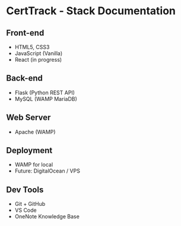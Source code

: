 # CertTrack - Stack Documentation

## Front-end
- HTML5, CSS3
- JavaScript (Vanilla)
- React (in progress)

## Back-end
- Flask (Python REST API)
- MySQL (WAMP MariaDB)

## Web Server
- Apache (WAMP)

## Deployment
- WAMP for local
- Future: DigitalOcean / VPS

## Dev Tools
- Git + GitHub
- VS Code
- OneNote Knowledge Base

